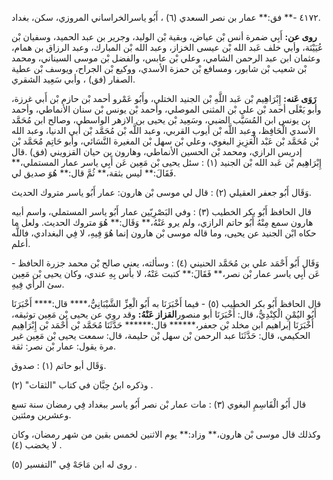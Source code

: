 ٤١٧٢ -** فق:** عمار بن نصر السعدي (٦) ، أَبُو ياسرالخراساني المروزي، سكن، بغداد.

**روى عن:** أَبِي ضمرة أنس بْن عياض، وبقية بْن الوليد، وجرير بن عبد الحميد، وسفيان بْن عُيَيْنَة، وأبي خلف عَبد الله بْن عيسى الخزاز، وعبد الله بْن المبارك، وعبد الرزاق بن همام، وعثمان ابن عبد الرحمن الشامي، وعلي بْن عابس، والفضل بْن موسى السيناني، ومحمد بْن شعيب بْن شابور، ومسافع بْن حمزة الأسدي، ووكيع بْن الجراح، ويوسف بْن عطية الصفار (فق) ، وأبي سَعِيد الشقري.

**رَوَى عَنه:** إِبْرَاهِيم بْن عَبد اللَّهِ بْن الجنيد الختلي، وأَبُو عَمْرو أحمد بْن حازم بْن أَبي غرزة، وأبو يَعْلَى أحمد بْن علي بْن المثنى الموصلي، وأحمد بْن يونس بْن سنان الأنماطي، وأحمد بن يونس ابن المُسَيَّب الضبي، وسَعِيد بْن يحيى بن الازهر الواسطي، وصالح ابن مُحَمَّد الأسدي الْحَافِظ، وعبد اللَّه بْن أيوب القربي، وعبد اللَّه بْن مُحَمَّد بْن أَبي الدنيا، وعبد الله بْن مُحَمَّد بْن عَبْد الْعَزِيزِ البغوي، وعلي بْن سهل بْن المغيرة النَّسَائي، وأبو حَاتِم مُحَمَّد بْن إدريس الرازي، ومحمد بْن الحسين الأنماطي، وهارون بن حيان القزويني (فق) .قال إِبْرَاهِيم بْن عَبد الله بْن الجنيد (١) : سئل يحيى بْن مَعِين عَن أَبِي ياسر عمار المستملي،** فَقَالَ:** ليس بثقة،** ثُمَّ قال:** هُوَ صديق لي.

وَقَال أَبُو جعفر العقيلي (٢) : قال لي موسى بْن هارون: عمار أَبُو ياسر متروك الحديث.

قال الحافظ أَبُو بكر الخطيب (٣) : وفي البَصْرِيّين عمار أَبُو ياسر المستملي، واسم أبيه هارون سمع مِنْهُ أَبُو حاتم الرازي، ولم يرو عَنْهُ،** وَقَال:** هُوَ متروك الحديث. ولعل ما حكاه ابْن الجنيد عن يحيى، وما قاله موسى بْن هارون إنما هُوَ فِيهِ، لا فِي البغدادي، فاللَّه أعلم.

وَقَال أَبُو أَحْمَد علي بن مُحَمَّد الحنيني (٤) : وسألته، يعني صالح بْن محمد جزرة الحافظ - عَن أَبِي ياسر عمار بْن نصر،** فَقَالَ:** كتبت عَنْهُ، لا بأس بِهِ عندي، وكان يحيى بْن مَعِين سئ الرأي فِيهِ.

قال الحافظ أَبُو بكر الخطيب (٥) - فيما أَخْبَرَنَا به أَبُو الْعِزِّ الشَّيْبَانِيُّ،**** قال:**** أَخْبَرَنَا أَبُو اليُمْنِ الْكِنْدِيُّ، قال: أَخْبَرَنَا أبو منصور**القزاز عَنْهُ:** وقد روي عن يحيى بْن مَعِين توثيقه، أَخْبَرَنَا إبراهيم ابن مخلد بْن جعفر،****** قال:****** حَدَّثَنَا مُحَمَّد بْن أَحْمَد بْن إِبْرَاهِيم الحكيمي، قال: حَدَّثَنَا عبد الرحمن بْن سهل بْن حليمة، قال: سمعت يحيى بْن مَعِين غير مرة يقول: عمار بْن نصر: ثقة.

وَقَال أبو حاتم (١) : صدوق.

وذكره ابنُ حِبَّان في كتاب "الثقات" (٢) .

قال أَبُو الْقَاسِمِ البغوي (٣) : مات عمار بْن نصر أَبُو ياسر ببغداد فِي رمضان سنة تسع وعشرين ومئتين.

وكذلك قال موسى بْن هارون،** وزاد:** يوم الاثنين لخمس بقين من شهر رمضان، وكان لا يخضب (٤) .

روى له ابن مَاجَهْ فِي "التفسير (٥) .